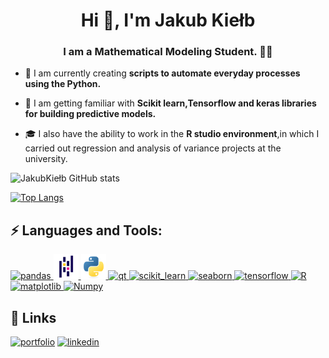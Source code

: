 


<h1 align="center">Hi 👋, I'm Jakub Kiełb</h1>
<h3 align="center">I am a Mathematical Modeling Student. 👨‍💻</h3>

- 🌱 I am currently creating **scripts to automate everyday processes using the Python.**

- 🤝 I am getting familiar with **Scikit learn,Tensorflow and keras libraries for building predictive models.**

- 🎓 I also have the ability to work in the **R studio environment**,in which I carried out regression and analysis of variance projects at the university.

![JakubKiełb GitHub stats](https://github-readme-stats.vercel.app/api?username=Thizz00&show_icons=true&theme=radical)

[![Top Langs](https://github-readme-stats.vercel.app/api/top-langs/?username=Thizz00&langs_count=8)](https://github.com/Thizz00/github-readme-stats)

## ⚡ Languages and Tools:
<p align="left"> 
<a href="https://pandas.pydata.org/" target="_blank" rel="noreferrer"> <img src="https://www.mysql.com/common/logos/logo-mysql-170x115.png" alt="pandas" width="40" height="40"/> </a>
<a href="https://pandas.pydata.org/" target="_blank" rel="noreferrer"> <img src="https://raw.githubusercontent.com/devicons/devicon/2ae2a900d2f041da66e950e4d48052658d850630/icons/pandas/pandas-original.svg" alt="pandas" width="40" height="40"/> </a> <a href="https://www.python.org" target="_blank" rel="noreferrer"> <img src="https://raw.githubusercontent.com/devicons/devicon/master/icons/python/python-original.svg" alt="python" width="40" height="40"/> </a> <a href="https://www.qt.io/" target="_blank" rel="noreferrer"> <img src="https://upload.wikimedia.org/wikipedia/commons/0/0b/Qt_logo_2016.svg" alt="qt" width="40" height="40"/> </a> <a href="https://scikit-learn.org/" target="_blank" rel="noreferrer"> <img src="https://upload.wikimedia.org/wikipedia/commons/0/05/Scikit_learn_logo_small.svg" alt="scikit_learn" width="40" height="40"/> </a> <a href="https://seaborn.pydata.org/" target="_blank" rel="noreferrer"> <img src="https://seaborn.pydata.org/_images/logo-mark-lightbg.svg" alt="seaborn" width="40" height="40"/> </a> <a href="https://www.tensorflow.org" target="_blank" rel="noreferrer"> <img src="https://www.vectorlogo.zone/logos/tensorflow/tensorflow-icon.svg" alt="tensorflow" width="40" height="40"/>
</a> <a href="https://www.r-project.org" target="_blank" rel="noreferrer"> <img src="https://www.r-project.org/logo/Rlogo.svg" alt="R" width="40" height="40"/> </a>
<a href="https://matplotlib.org/stable/index.html" target="_blank" rel="noreferrer"> <img src="https://seeklogo.com/images/M/matplotlib-logo-7676870AC0-seeklogo.com.png" alt="matplotlib" width="40" height="40"/> </a>
<a href="https://numpy.org" target="_blank" rel="noreferrer"> <img src="https://www.freelogovectors.net/wp-content/uploads/2022/07/numpy-logo-freelogovectors.net_.png" alt="Numpy" width="40" height="40"/> </a>   
</p>



## 🔗 Links
[![portfolio](https://img.shields.io/badge/my_portfolio-000?style=for-the-badge&logo=ko-fi&logoColor=white)](https://jakubkielb.netlify.app)
[![linkedin](https://img.shields.io/badge/linkedin-0A66C2?style=for-the-badge&logo=linkedin&logoColor=white)](https://www.linkedin.com/in/jakub-kiełb/)
